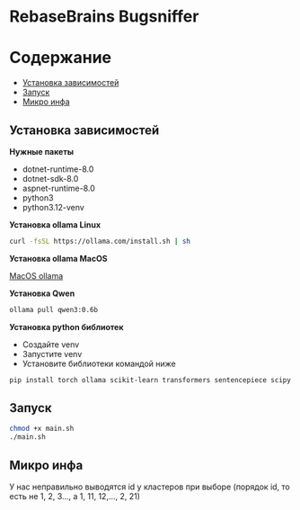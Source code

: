 # RebaseBrains Bugsniffer

# Содержание

- [Установка зависимостей](#Установка-зависимостей)
- [Запуск](#Запуск)
- [Микро инфа](#Микро-инфа)
## Установка зависимостей
**Нужные пакеты**
- dotnet-runtime-8.0
- dotnet-sdk-8.0
- aspnet-runtime-8.0
- python3
- python3.12-venv

**Установка ollama Linux**
```bash
curl -fsSL https://ollama.com/install.sh | sh
```
**Установка ollama MacOS**

[MacOS ollama](https://ollama.com/download/Ollama-darwin.zip)

**Установка Qwen**
```bash
ollama pull qwen3:0.6b
```
**Установка python библиотек**
- Создайте venv
- Запустите venv
- Установите библиотеки командой ниже
```bash
pip install torch ollama scikit-learn transformers sentencepiece scipy hdbscan numpy joblib
```

## Запуск
```bash
chmod +x main.sh
./main.sh
```

## Микро инфа
У нас неправильно выводятся id у кластеров при выборе (порядок id, то есть не 1, 2, 3..., а 1, 11, 12,..., 2, 21)
